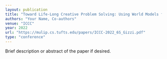 ```yaml
---
layout: publication
title: "Toward Life-Long Creative Problem Solving: Using World Models for Increased Performance in Novelty Resolution"
authors: "Your Name, Co-authors"
venue: "ICCC"
year: 2022
url: "https://mulip.cs.tufts.edu/papers/ICCC-2022_6S_Gizzi.pdf"
type: "conference"
---
```


Brief description or abstract of the paper if desired.
